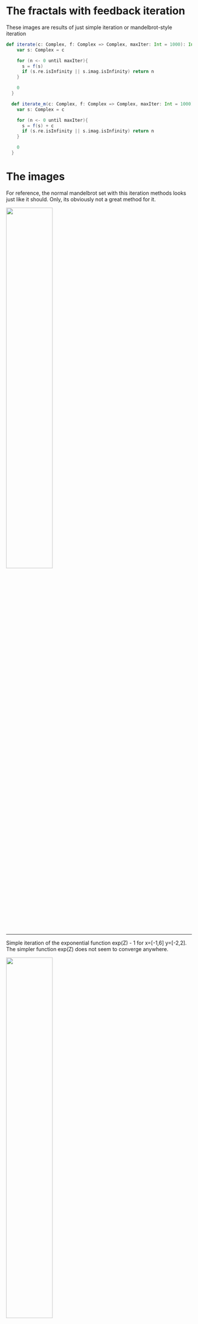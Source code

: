 # The fractals with feedback iteration

These images are results of just simple iteration or mandelbrot-style iteration

```scala 
def iterate(c: Complex, f: Complex => Complex, maxIter: Int = 1000): Int = {
    var s: Complex = c

    for (n <- 0 until maxIter){
      s = f(s)
      if (s.re.isInfinity || s.imag.isInfinity) return n
    }

    0
  }

  def iterate_m(c: Complex, f: Complex => Complex, maxIter: Int = 1000): Int = {
    var s: Complex = c

    for (n <- 0 until maxIter){
      s = f(s) + c
      if (s.re.isInfinity || s.imag.isInfinity) return n
    }

    0
  }
```

# The images

For reference, the normal mandelbrot set with this iteration methods looks just like it should. Only, its obviously
not a great method for it.

<img src="https://raw.githubusercontent.com/EskoSalaka/Fractals/master/Images/mandelbrot.png" width="50%" height="50%"> 

---

Simple iteration of the exponential function exp(Z) - 1 for x=[-1,6] y=[-2,2]. The simpler function exp(Z) does
not seem to converge anywhere.

<img src="https://raw.githubusercontent.com/EskoSalaka/Fractals/master/Images/exponential1.png" width="50%" height="50%"> 

---

Mandelbrot iteration of the exponential function exp(Z) for x=[-1,3] y=[0.2,-11,11]. Keping in mind the properties of 
the complex exp(Z), its not suprising to see a repeating pattern at intervals of Pi.

<img src="https://raw.githubusercontent.com/EskoSalaka/Fractals/master/Images/exponential_m3.png" width="50%" height="50%"> 

Lets take a closer look at x=[-0.1,0.1] y=[0.2,0.3]

<img src="https://raw.githubusercontent.com/EskoSalaka/Fractals/master/Images/exponential_m1.png" width="50%" height="50%"> 

---

Simple and mandelbrot iteration of the inverse exponential function exp(-Z) for x=[-10,10] y=[-10,10]. 

<img src="https://raw.githubusercontent.com/EskoSalaka/Fractals/master/Images/exponential2.png" width="50%" height="50%"> 

<img src="https://raw.githubusercontent.com/EskoSalaka/Fractals/master/Images/exponential3.png" width="50%" height="50%"> 

---

A bit more complex simple iteration of Z^2*exp(2*Pi*i*Z) for x=[-5,5] y=[-1,1]

<img src="https://raw.githubusercontent.com/EskoSalaka/Fractals/master/Images/exponential6.png" width="50%" height="50%"> 

---

Simple iteration of exp(2*Pi*i*Z^2)/(1-Z^2) for x=[-3,3] y=[-1,1]

<img src="https://raw.githubusercontent.com/EskoSalaka/Fractals/master/Images/exponential11.png" width="50%" height="50%"> 

---

Mandelbrot iteration of Z^3-Z-1 for x=[-0.1,1.4] y=[-0.5,0.5]. We get some interesting tendrils leading to the point 0.

<img src="https://raw.githubusercontent.com/EskoSalaka/Fractals/master/Images/rational_m5.png" width="50%" height="50%"> 

Lets take a closer look at the starting point of the tendril x=[0.7,0.8] y=[-0.31,-0.2]. There are some intricate
patterns that emerge

<img src="https://raw.githubusercontent.com/EskoSalaka/Fractals/master/Images/rational_m6.png" width="50%" height="50%"> 

And a closer look at a spiral x=[0.774,0.78] y=[-0.275,-0.265]

<img src="https://raw.githubusercontent.com/EskoSalaka/Fractals/master/Images/rational_m7.png" width="50%" height="50%"> 

